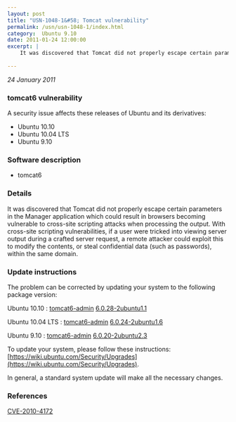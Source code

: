 ```yaml
---
layout: post
title: "USN-1048-1&#58; Tomcat vulnerability"
permalink: /usn/usn-1048-1/index.html
category:  Ubuntu 9.10
date: 2011-01-24 12:00:00
excerpt: |
    It was discovered that Tomcat did not properly escape certain parameters in the Manager application which could result in browsers becoming vulnerable to cross-site scripting attacks when processing the output. With cross-site scripting vulnerabilities, if a user were tricked into viewing server output during a crafted server request, a remote attacker could exploit this to modify the contents, or steal confidential data (such as passwords), within the same domain. 
    
--- 
```

 
 

*24 January 2011*

### tomcat6 vulnerability

A security issue affects these releases of Ubuntu and its derivatives:

* Ubuntu 10.10
* Ubuntu 10.04 LTS
* Ubuntu 9.10

### Software description

* tomcat6 

### Details

It was discovered that Tomcat did not properly escape certain parameters in the Manager application which could result in browsers becoming vulnerable to cross-site scripting attacks when processing the output. With cross-site scripting vulnerabilities, if a user were tricked into viewing server output during a crafted server request, a remote attacker could exploit this to modify the contents, or steal confidential data (such as passwords), within the same domain. 

### Update instructions

The problem can be corrected by updating your system to the following package version:

Ubuntu 10.10
 : [tomcat6-admin](https://launchpad.net/ubuntu/+source/tomcat6) <span> [6.0.28-2ubuntu1.1](https://launchpad.net/ubuntu/+source/tomcat6/6.0.28-2ubuntu1.1) </span> 

Ubuntu 10.04 LTS
 : [tomcat6-admin](https://launchpad.net/ubuntu/+source/tomcat6) <span> [6.0.24-2ubuntu1.6](https://launchpad.net/ubuntu/+source/tomcat6/6.0.24-2ubuntu1.6) </span> 

Ubuntu 9.10
 : [tomcat6-admin](https://launchpad.net/ubuntu/+source/tomcat6) <span> [6.0.20-2ubuntu2.3](https://launchpad.net/ubuntu/+source/tomcat6/6.0.20-2ubuntu2.3) </span> 

To update your system, please follow these instructions: [https://wiki.ubuntu.com/Security/Upgrades](https://wiki.ubuntu.com/Security/Upgrades).

In general, a standard system update will make all the necessary changes. 

### References

 
 [CVE-2010-4172](http://people.ubuntu.com/~ubuntu-security/cve/CVE-2010-4172)
 

